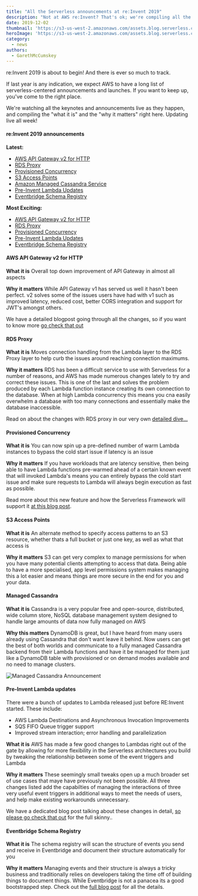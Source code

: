 ```yaml
---
title: "All the Serverless announcements at re:Invent 2019"
description: "Not at AWS re:Invent? That's ok; we're compiling all the most important serverless announcements and updates. Updating live all week."
date: 2019-12-02
thumbnail: 'https://s3-us-west-2.amazonaws.com/assets.blog.serverless.com/reinvent/reinvent-2019-announcements-thumb.png'
heroImage: 'https://s3-us-west-2.amazonaws.com/assets.blog.serverless.com/reinvent/reinvent-2019-announcements-header.png'
category:
  - news
authors: 
  - GarethMcCumskey
---
```


re:Invent 2019 is about to begin! And there is ever so much to track.

If last year is any indication, we expect AWS to have a long list of serverless-centered announcements and launches. If you want to keep up, you've come to the right place.

We're watching all the keynotes and announcements live as they happen, and compiling the "what it is" and the "why it matters" right here. Updating live all week!

#### re:Invent 2019 announcements

**Latest:**
* [AWS API Gateway v2 for HTTP](#aws-api-gateway-v2-for-http)
 * [RDS Proxy](#rds-proxy)
 * [Provisioned Concurrency](#provisioned-concurrency)
 * [S3 Access Points](#s3-access-points)
 * [Amazon Managed Cassandra Service](#managed-cassandra)
 * [Pre-Invent Lambda Updates](#pre-invent-lambda-updates)
 * [Eventbridge Schema Registry](#eventbridge-schema-registry)


**Most Exciting:**
* [AWS API Gateway v2 for HTTP](#aws-api-gateway-v2-for-http)
* [RDS Proxy](#rds-proxy)
* [Provisioned Concurrency](#provisioned-concurrency)
* [Pre-Invent Lambda Updates](#pre-invent-lambda-updates)
 * [Eventbridge Schema Registry](#eventbridge-schema-registry)

#### AWS API Gateway v2 for HTTP
**What it is** Overall top down improvement of API Gateway in almost all aspects

**Why it matters** While API Gateway v1 has served us well it hasn't been perfect. v2 solves some of the issues users have had with v1 such as improved latency, reduced cost, better CORS integration and support for JWT's amongst others.

We have a detailed blogpost going through all the changes, so if you want to know more [go check that out](https://serverless.com/blog/api-gateway-v2-http-apis/)
#### RDS Proxy
**What it is** Moves connection handling from the Lambda layer to the RDS Proxy layer to help curb the issues around reaching connection maximums.

**Why it matters** RDS has been a difficult service to use with Serverless for a number of reasons, and AWS has made numerous changes lately to try and correct these issues. This is one of the last and solves the problem produced by each Lambda function instance creating its own connection to the database. When at high Lambda concurrency this means you cna easily overwhelm a database with too many connections and essentially make the database inaccessible.

Read on about the changes with RDS proxy in our very own [detailed dive...](https://serverless.com/blog/amazon-rds-proxy/)

#### Provisioned Concurrency
**What it is** You can now spin up a pre-defined number of warm Lambda instances to bypass the cold start issue if latency is an issue

**Why it matters** If you have workloads that are latency sensitive, then being able to have Lambda functions pre-warmed ahead of a certain known event that will invoked Lambda's means you can entirely bypass the cold start issue and make sure requests to Lambda will always begin execution as fast as possible.

Read more about this new feature and how the Serverless Framework will support it [at this blog post](https://serverless.com/blog/aws-lambda-provisioned-concurrency).

#### S3 Access Points

**What it is** An alternate method to specify access patterns to an S3 resource, whether thats a full bucket or just one key, as well as what that access is

**Why it matters** S3 can get very complex to manage permissions for when you have many potential clients attempting to access that data. Being able to have a more specialised, app level permissions system makes managing this a lot easier and means things are more secure in the end for you and your data.

#### Managed Cassandra

**What it is** Cassandra is a very popular free and open-source, distributed, wide column store, NoSQL database management system designed to handle large amounts of data now fully managed on AWS

**Why this matters** DynamoDB is great, but I have heard from many users already using Cassandra that don't want leave it behind. Now users can get the best of both worlds and communicate to a fully managed Cassandra backend from their Lambda functions and have it be managed for them just like a DynamoDB table with provisioned or on demand modes available and no need to manage clusters.

![Managed Cassandra Announcement](https://s3-us-west-2.amazonaws.com/assets.blog.serverless.com/reinvent-2019/managed-cassandra-announcement-optimised.png)

#### Pre-Invent Lambda updates

There were a bunch of updates to Lambda released just before RE:Invent started. These include:

* AWS Lambda Destinations and Asynchronous Invocation Improvements
* SQS FIFO Queue trigger support
* Improved stream interaction; error handling and parallelization 

**What it is** AWS has made a few good changes to Lambdas right out of the gate by allowing for more flexibility in the Serverless architectures you build by tweaking the relationship between some of the event triggers and Lambda

**Why it matters** These seemingly small tweaks open up a much broader set of use cases that maye have previously not been possible. All three changes listed add the capabilties of managing the interactions of three very useful event triggers in additional ways to meet the needs of users, and help make existing workarounds unnecessary.

We have a dedicated blog post talking about these changes in detail, [so please go check that out](https://serverless.com/blog/november-2019-lambda-releases/) for the full skinny..

#### Eventbridge Schema Registry

**What it is** The schema registry will scan the structure of events you send and receive in Eventbridge and document their structure automatically for you

**Why it matters** Managing events and their structure is always a tricky business and traditionally relies on developers taking the time off of building things to document things. While Eventbridge is not a panacea its a good bootstrapped step. Check out the [full blog post](https://serverless.com/blog/eventbridge-schema-registry/) for all the details.

